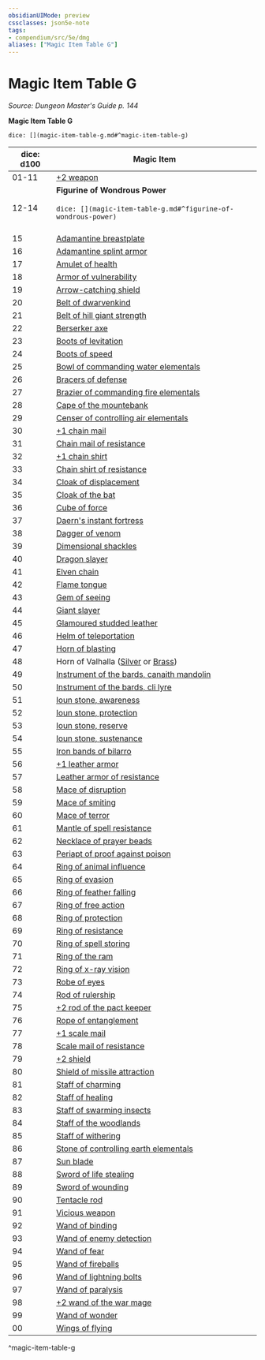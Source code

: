 ```yaml
---
obsidianUIMode: preview
cssclasses: json5e-note
tags:
- compendium/src/5e/dmg
aliases: ["Magic Item Table G"]
---
```

# Magic Item Table G
*Source: Dungeon Master's Guide p. 144* 

**Magic Item Table G**

`dice: [](magic-item-table-g.md#^magic-item-table-g)`

| dice: d100 | Magic Item |
|------------|------------|
| 01-11 | [+2 weapon](/Systems/5e/items/2-weapon.md) |
| 12-14 | **Figurine of Wondrous Power**<br /><br />`dice: [](magic-item-table-g.md#^figurine-of-wondrous-power)`<br /><br />| dice: d8 | Magic Item |<br />|----------|------------|<br />| 01 | [Figurine of wondrous power, bronze griffon](/Systems/5e/items/figurine-of-wondrous-power-bronze-griffon.md) |<br />| 02 | [Figurine of wondrous power, ebony fly](/Systems/5e/items/figurine-of-wondrous-power-ebony-fly.md) |<br />| 03 | [Figurine of wondrous power, golden lions](/Systems/5e/items/figurine-of-wondrous-power-golden-lions.md) |<br />| 04 | [Figurine of wondrous power, ivory goats](/Systems/5e/items/figurine-of-wondrous-power-ivory-goats.md) |<br />| 05 | [Figurine of wondrous power, marble elephant](/Systems/5e/items/figurine-of-wondrous-power-marble-elephant.md) |<br />| 06-07 | [Figurine of wondrous power, onyx dog](/Systems/5e/items/figurine-of-wondrous-power-onyx-dog.md) |<br />| 08 | [Figurine of wondrous power, serpentine owl](/Systems/5e/items/figurine-of-wondrous-power-serpentine-owl.md) |<br />^figurine-of-wondrous-power |
| 15 | [Adamantine breastplate](/Systems/5e/items/adamantine-armor.md) |
| 16 | [Adamantine splint armor](/Systems/5e/items/adamantine-armor.md) |
| 17 | [Amulet of health](/Systems/5e/items/amulet-of-health.md) |
| 18 | [Armor of vulnerability](/Systems/5e/items/armor-of-vulnerability.md) |
| 19 | [Arrow-catching shield](/Systems/5e/items/arrow-catching-shield.md) |
| 20 | [Belt of dwarvenkind](/Systems/5e/items/belt-of-dwarvenkind.md) |
| 21 | [Belt of hill giant strength](/Systems/5e/items/belt-of-hill-giant-strength.md) |
| 22 | [Berserker axe](/Systems/5e/items/berserker-axe.md) |
| 23 | [Boots of levitation](/Systems/5e/items/boots-of-levitation.md) |
| 24 | [Boots of speed](/Systems/5e/items/boots-of-speed.md) |
| 25 | [Bowl of commanding water elementals](/Systems/5e/items/bowl-of-commanding-water-elementals.md) |
| 26 | [Bracers of defense](/Systems/5e/items/bracers-of-defense.md) |
| 27 | [Brazier of commanding fire elementals](/Systems/5e/items/brazier-of-commanding-fire-elementals.md) |
| 28 | [Cape of the mountebank](/Systems/5e/items/cape-of-the-mountebank.md) |
| 29 | [Censer of controlling air elementals](/Systems/5e/items/censer-of-controlling-air-elementals.md) |
| 30 | [+1 chain mail](/Systems/5e/items/1-armor.md) |
| 31 | [Chain mail of resistance](/Systems/5e/items/armor-of-resistance.md) |
| 32 | [+1 chain shirt](/Systems/5e/items/1-armor.md) |
| 33 | [Chain shirt of resistance](/Systems/5e/items/armor-of-resistance.md) |
| 34 | [Cloak of displacement](/Systems/5e/items/cloak-of-displacement.md) |
| 35 | [Cloak of the bat](/Systems/5e/items/cloak-of-the-bat.md) |
| 36 | [Cube of force](/Systems/5e/items/cube-of-force.md) |
| 37 | [Daern's instant fortress](/Systems/5e/items/daerns-instant-fortress.md) |
| 38 | [Dagger of venom](/Systems/5e/items/dagger-of-venom.md) |
| 39 | [Dimensional shackles](/Systems/5e/items/dimensional-shackles.md) |
| 40 | [Dragon slayer](/Systems/5e/items/dragon-slayer.md) |
| 41 | [Elven chain](/Systems/5e/items/elven-chain.md) |
| 42 | [Flame tongue](/Systems/5e/items/flame-tongue.md) |
| 43 | [Gem of seeing](/Systems/5e/items/gem-of-seeing.md) |
| 44 | [Giant slayer](/Systems/5e/items/giant-slayer.md) |
| 45 | [Glamoured studded leather](/Systems/5e/items/glamoured-studded-leather.md) |
| 46 | [Helm of teleportation](/Systems/5e/items/helm-of-teleportation.md) |
| 47 | [Horn of blasting](/Systems/5e/items/horn-of-blasting.md) |
| 48 | Horn of Valhalla ([Silver](/Systems/5e/items/horn-of-valhalla-silver.md) or [Brass](/Systems/5e/items/horn-of-valhalla-brass.md)) |
| 49 | [Instrument of the bards, canaith mandolin](/Systems/5e/items/instrument-of-the-bards-canaith-mandolin.md) |
| 50 | [Instrument of the bards, cli lyre](/Systems/5e/items/instrument-of-the-bards-cli-lyre.md) |
| 51 | [Ioun stone, awareness](/Systems/5e/items/ioun-stone-awareness.md) |
| 52 | [Ioun stone, protection](/Systems/5e/items/ioun-stone-protection.md) |
| 53 | [Ioun stone, reserve](/Systems/5e/items/ioun-stone-reserve.md) |
| 54 | [Ioun stone, sustenance](/Systems/5e/items/ioun-stone-sustenance.md) |
| 55 | [Iron bands of bilarro](/Systems/5e/items/iron-bands-of-bilarro.md) |
| 56 | [+1 leather armor](/Systems/5e/items/1-armor.md) |
| 57 | [Leather armor of resistance](/Systems/5e/items/armor-of-resistance.md) |
| 58 | [Mace of disruption](/Systems/5e/items/mace-of-disruption.md) |
| 59 | [Mace of smiting](/Systems/5e/items/mace-of-smiting.md) |
| 60 | [Mace of terror](/Systems/5e/items/mace-of-terror.md) |
| 61 | [Mantle of spell resistance](/Systems/5e/items/mantle-of-spell-resistance.md) |
| 62 | [Necklace of prayer beads](/Systems/5e/items/necklace-of-prayer-beads.md) |
| 63 | [Periapt of proof against poison](/Systems/5e/items/periapt-of-proof-against-poison.md) |
| 64 | [Ring of animal influence](/Systems/5e/items/ring-of-animal-influence.md) |
| 65 | [Ring of evasion](/Systems/5e/items/ring-of-evasion.md) |
| 66 | [Ring of feather falling](/Systems/5e/items/ring-of-feather-falling.md) |
| 67 | [Ring of free action](/Systems/5e/items/ring-of-free-action.md) |
| 68 | [Ring of protection](/Systems/5e/items/ring-of-protection.md) |
| 69 | [Ring of resistance](/Systems/5e/items/ring-of-resistance.md) |
| 70 | [Ring of spell storing](/Systems/5e/items/ring-of-spell-storing.md) |
| 71 | [Ring of the ram](/Systems/5e/items/ring-of-the-ram.md) |
| 72 | [Ring of x-ray vision](/Systems/5e/items/ring-of-x-ray-vision.md) |
| 73 | [Robe of eyes](/Systems/5e/items/robe-of-eyes.md) |
| 74 | [Rod of rulership](/Systems/5e/items/rod-of-rulership.md) |
| 75 | [+2 rod of the pact keeper](/Systems/5e/items/2-rod-of-the-pact-keeper.md) |
| 76 | [Rope of entanglement](/Systems/5e/items/rope-of-entanglement.md) |
| 77 | [+1 scale mail](/Systems/5e/items/1-armor.md) |
| 78 | [Scale mail of resistance](/Systems/5e/items/armor-of-resistance.md) |
| 79 | [+2 shield](/Systems/5e/items/2-shield.md) |
| 80 | [Shield of missile attraction](/Systems/5e/items/shield-of-missile-attraction.md) |
| 81 | [Staff of charming](/Systems/5e/items/staff-of-charming.md) |
| 82 | [Staff of healing](/Systems/5e/items/staff-of-healing.md) |
| 83 | [Staff of swarming insects](/Systems/5e/items/staff-of-swarming-insects.md) |
| 84 | [Staff of the woodlands](/Systems/5e/items/staff-of-the-woodlands.md) |
| 85 | [Staff of withering](/Systems/5e/items/staff-of-withering.md) |
| 86 | [Stone of controlling earth elementals](/Systems/5e/items/stone-of-controlling-earth-elementals.md) |
| 87 | [Sun blade](/Systems/5e/items/sun-blade.md) |
| 88 | [Sword of life stealing](/Systems/5e/items/sword-of-life-stealing.md) |
| 89 | [Sword of wounding](/Systems/5e/items/sword-of-wounding.md) |
| 90 | [Tentacle rod](/Systems/5e/items/tentacle-rod.md) |
| 91 | [Vicious weapon](/Systems/5e/items/vicious-weapon.md) |
| 92 | [Wand of binding](/Systems/5e/items/wand-of-binding.md) |
| 93 | [Wand of enemy detection](/Systems/5e/items/wand-of-enemy-detection.md) |
| 94 | [Wand of fear](/Systems/5e/items/wand-of-fear.md) |
| 95 | [Wand of fireballs](/Systems/5e/items/wand-of-fireballs.md) |
| 96 | [Wand of lightning bolts](/Systems/5e/items/wand-of-lightning-bolts.md) |
| 97 | [Wand of paralysis](/Systems/5e/items/wand-of-paralysis.md) |
| 98 | [+2 wand of the war mage](/Systems/5e/items/2-wand-of-the-war-mage.md) |
| 99 | [Wand of wonder](/Systems/5e/items/wand-of-wonder.md) |
| 00 | [Wings of flying](/Systems/5e/items/wings-of-flying.md) |
^magic-item-table-g